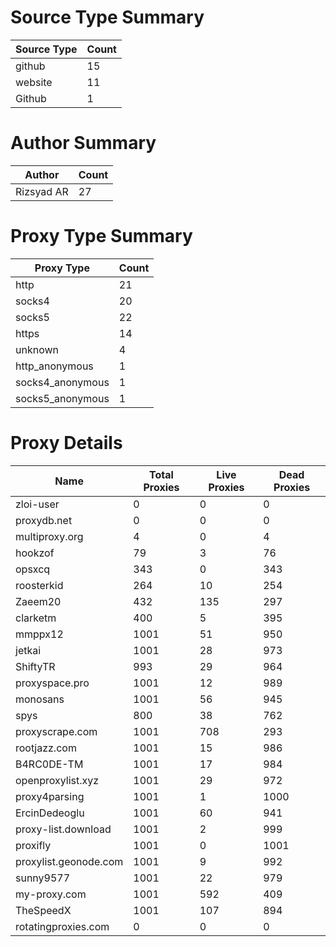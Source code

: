 # Source Type Summary

| Source Type | Count |
|-------------|-------|
| github | 15 |
| website | 11 |
| Github | 1 |


# Author Summary

| Author | Count |
|--------|-------|
| Rizsyad AR | 27 |


# Proxy Type Summary

| Proxy Type | Count |
|------------|-------|
| http | 21 |
| socks4 | 20 |
| socks5 | 22 |
| https | 14 |
| unknown | 4 |
| http_anonymous | 1 |
| socks4_anonymous | 1 |
| socks5_anonymous | 1 |


# Proxy Details

| Name | Total Proxies | Live Proxies | Dead Proxies |
|------|---------------|--------------|---------------|
| zloi-user | 0 | 0 | 0 |
| proxydb.net | 0 | 0 | 0 |
| multiproxy.org | 4 | 0 | 4 |
| hookzof | 79 | 3 | 76 |
| opsxcq | 343 | 0 | 343 |
| roosterkid | 264 | 10 | 254 |
| Zaeem20 | 432 | 135 | 297 |
| clarketm | 400 | 5 | 395 |
| mmppx12 | 1001 | 51 | 950 |
| jetkai | 1001 | 28 | 973 |
| ShiftyTR | 993 | 29 | 964 |
| proxyspace.pro | 1001 | 12 | 989 |
| monosans | 1001 | 56 | 945 |
| spys | 800 | 38 | 762 |
| proxyscrape.com | 1001 | 708 | 293 |
| rootjazz.com | 1001 | 15 | 986 |
| B4RC0DE-TM | 1001 | 17 | 984 |
| openproxylist.xyz | 1001 | 29 | 972 |
| proxy4parsing | 1001 | 1 | 1000 |
| ErcinDedeoglu | 1001 | 60 | 941 |
| proxy-list.download | 1001 | 2 | 999 |
| proxifly | 1001 | 0 | 1001 |
| proxylist.geonode.com | 1001 | 9 | 992 |
| sunny9577 | 1001 | 22 | 979 |
| my-proxy.com | 1001 | 592 | 409 |
| TheSpeedX | 1001 | 107 | 894 |
| rotatingproxies.com | 0 | 0 | 0 |
